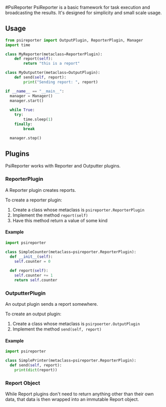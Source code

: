#PsiReporter
PsiReporter is a basic framework for task execution and broadcasting the results. It's designed for simplicity and small scale usage.

## Usage
```py
from psireporter import OutputPlugin, ReporterPlugin, Manager
import time

class MyReporter(metaclass=ReporterPlugin):
    def report(self):
        return "this is a report"

class MyOutputter(metaclass=OutputPlugin):
    def send(self, report):
        print("Sending report: ", report)

if __name__ == "__main__":
  manager = Manager()
  manager.start()
    
  while True:
    try:
	    time.sleep(1) 
  	finally:
	    break

  manager.stop()
```

## Plugins

PsiReporter works with Reporter and Outputter plugins.

### ReporterPlugin

A Reporter plugin creates reports. 

To create a reporter plugin:

1. Create a class whose metaclass is `psireporter.ReporterPlugin`
2. Implement the method `report(self)`
3. Have this method return a value of some kind

#### Example

```py
import psireporter

class SimpleCounter(metaclass=psireporter.ReporterPlugin):
  def __init__(self):
    self.counter = 0
        
  def report(self):
    self.counter += 1
    return self.counter
```

### OutputterPlugin

An output plugin sends a report somewhere.

To create an output plugin:

1. Create a class whose metaclass is `psirpoerter.OutputPlugin`
2. Implement the method `send(self, report)`

#### Example

```py
import psireporter

class SimplePrinter(metaclass=psireporter.ReporterPlugin):
  def send(self, report):
    print(dict(report))
```

### Report Object

While Report plugins don't need to return anything other than their own data, that data is then wrapped into an immutable Report object.
